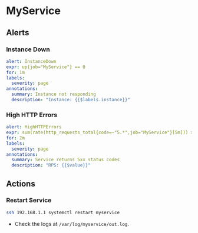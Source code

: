 # MyService

## Alerts

### Instance Down

```yaml
alert: InstanceDown
expr: up{job="MyService"} == 0
for: 1m
labels:
  severity: page
annotations:
  summary: Instance not responding
  description: "Instance: {{$labels.instance}}"
```

### High HTTP Errors

```yaml
alert: HighHTTPErrors
expr: sum(rate(http_requests_total{code=~"5.*",job="MyService"}[5m])) > 0
for: 2m
labels:
  severity: page
annotations:
  summary: Service returns 5xx status codes
  description: "RPS: {{$value}}"
```

## Actions

### Restart Service

```bash
ssh 192.168.1.1 systemctl restart myservice
```

- Check the logs at `/var/log/myservice/out.log`.
